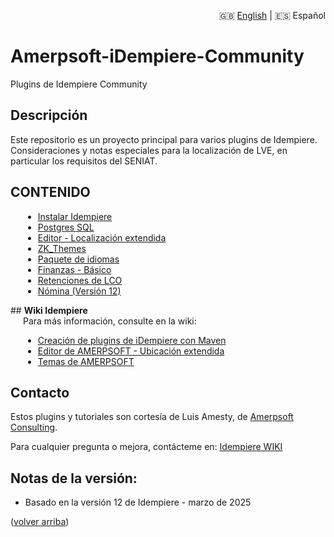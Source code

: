 <div style="text-align: right;">

🇬🇧 [English](./README.md) | 🇪🇸 Español

</div>

# Amerpsoft-iDempiere-Community
Plugins de Idempiere Community

<a name="readme-top"></a>

## <b>Descripción</b>

Este repositorio es un proyecto principal para varios plugins de Idempiere.
Consideraciones y notas especiales para la localización de LVE, en particular los requisitos del SENIAT.

## <b>CONTENIDO</b>

<div style="padding-left: 20px;">

- [Instalar Idempiere](./org.amerpsoft.com.stuff/iDempiere/InstallIdempiere/README_ES.md)
- [Postgres SQL](./org.amerpsoft.com.stuff/PostgreSQL/PostgreSQL.md)
- [Editor - Localización extendida](./org.amerpsoft.com.idempiere.editors-com/README_ES.md)
- [ZK_Themes](./org.idempiere.com.zk_themes/README_ES.md)
- [Paquete de idiomas](./org.amerpsoft.com.idempiere.languages/README_ES.md)
- [Finanzas - Básico](./org.amerpsoft.com.idempiere.financial/README_ES.md)
- [Retenciones de LCO](./org.amerpsoft.com.idempiere.lco.withholding/README_ES.md)
- [Nómina (Versión 12)](./org.amerpsoft.com.idempiere.personnelpayroll/README_ES.md)

</div>
## <b>Wiki Idempiere</b>

<div style="padding-left: 20px;">
Para más información, consulte en la wiki:

- [Creación de plugins de iDempiere con Maven](https://wiki.idempiere.org/en/Building_iDempiere_Plugins_with_Maven)
- [Editor de AMERPSOFT - Ubicación extendida](http://wiki.idempiere.org/en/Plugin:_Extended_Location)
- [Temas de AMERPSOFT](https://wiki.idempiere.org/en/Plugin:_Themes_Amerpsoft)

</div>

<!-- CONTACTO -->
## Contacto

Estos plugins y tutoriales son cortesía de Luis Amesty, de [Amerpsoft Consulting](http://amerpsoft.com/).

Para cualquier pregunta o mejora, contácteme en: [Idempiere WIKI](https://wiki.idempiere.org/en/User:Luisamesty)

## Notas de la versión:

- Basado en la versión 12 de Idempiere - marzo de 2025
<p align="left">(<a href="#readme-top">volver arriba</a>)</p>
